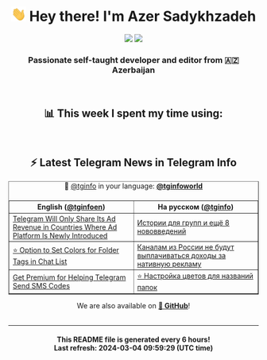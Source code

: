 <div align="center">
	<div>
		<h1>
      <img src="./assets/hi.gif" width="30px"> Hey there! I'm Azer Sadykhzadeh
    </h1>
    <img height="18" src="https://komarev.com/ghpvc/?username=sadykhzadeh&label=Views&color=2081c1&style=flat-square" />
		<a href="https://wakatime.com/Azer"> <img height="18" src="https://wakatime.com/badge/user/f80ae27a-c328-426f-a381-bc84136e2dd6.svg" /> </a>
    <h3>
      Passionate self-taught developer and editor from 🇦🇿 Azerbaijan
    </h3>
  </div>
  <br>

<h2>📊 This week I spent my time using:</h2>

<!--START_SECTION:waka-->
<!--END_SECTION:waka-->

<br>

<h2>⚡️ Latest Telegram News in Telegram Info</h2>
  <table border>
		<tr>
			<th width="50%">English (<a href="https://t.me/tginfoen">@tginfoen</a>)</th>
			<th>На русском (<a href="https://t.me/tginfo">@tginfo</a>)</th>
		</tr>
		<caption>🚩 <a href="https://t.me/tginfo">@tginfo</a> in your language: <a href="https://t.me/tginfoworld"><b>@tginfoworld</b></a><caption/>
  <tr><td><a href="https://t.me/tginfoen/1860">Telegram Will Only Share Its Ad Revenue in Countries Where Ad Platform Is Newly Introduced</a></td>
    <td><a href="https://t.me/tginfo/3947">Истории для групп и ещё 8 нововведений</a></td></tr><tr><td><a href="https://t.me/tginfoen/1859">⭐ Option to Set Colors for Folder Tags in Chat List</a></td>
    <td><a href="https://t.me/tginfo/3946">Каналам из России не будут выплачиваться доходы за нативную рекламу</a></td></tr><tr><td><a href="https://t.me/tginfoen/1858">Get Premium for Helping Telegram Send SMS Codes</a></td>
    <td><a href="https://t.me/tginfo/3945">⭐ Настройка цветов для названий папок</a></td></tr>
</table>
We are also available on <a href="https://github.com/tginfo"><b>🐙 GitHub</b></a>!
</div>

<br>
<hr>
<h4 align="center">This README file is generated <b>every 6 hours</b>!</br>Last refresh: <b>2024-03-04 09:59:29 (UTC time)</b></h4>
